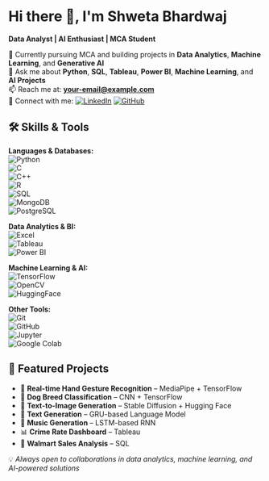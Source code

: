 # Hi there 👋, I'm Shweta Bhardwaj  
**Data Analyst | AI Enthusiast | MCA Student**


🌱 Currently pursuing MCA and building projects in **Data Analytics**, **Machine Learning**, and **Generative AI**  
💬 Ask me about **Python**, **SQL**, **Tableau**, **Power BI**, **Machine Learning**, and **AI Projects**  
📫 Reach me at: **your-email@example.com**  
🔗 Connect with me: [![LinkedIn](https://img.shields.io/badge/LinkedIn-Connect-blue)](your-linkedin-url) [![GitHub](https://img.shields.io/badge/GitHub-Profile-black)](your-github-url)  


## 🛠 Skills & Tools

**Languages & Databases:**  
![Python](https://img.shields.io/badge/Python-3776AB?style=for-the-badge&logo=python&logoColor=white)  
![C](https://img.shields.io/badge/C-00599C?style=for-the-badge&logo=c&logoColor=white)  
![C++](https://img.shields.io/badge/C++-00599C?style=for-the-badge&logo=cplusplus&logoColor=white)  
![R](https://img.shields.io/badge/R-276DC3?style=for-the-badge&logo=r&logoColor=white)  
![SQL](https://img.shields.io/badge/SQL-003B57?style=for-the-badge&logo=postgresql&logoColor=white)  
![MongoDB](https://img.shields.io/badge/MongoDB-47A248?style=for-the-badge&logo=mongodb&logoColor=white)  
![PostgreSQL](https://img.shields.io/badge/PostgreSQL-4169E1?style=for-the-badge&logo=postgresql&logoColor=white)  

**Data Analytics & BI:**  
![Excel](https://img.shields.io/badge/Excel-217346?style=for-the-badge&logo=microsoft-excel&logoColor=white)  
![Tableau](https://img.shields.io/badge/Tableau-E97627?style=for-the-badge&logo=tableau&logoColor=white)  
![Power BI](https://img.shields.io/badge/Power_BI-F2C811?style=for-the-badge&logo=powerbi&logoColor=black)  

**Machine Learning & AI:**  
![TensorFlow](https://img.shields.io/badge/TensorFlow-FF6F00?style=for-the-badge&logo=tensorflow&logoColor=white)  
![OpenCV](https://img.shields.io/badge/OpenCV-27338e?style=for-the-badge&logo=opencv&logoColor=white)  
![HuggingFace](https://img.shields.io/badge/HuggingFace-FCC624?style=for-the-badge&logo=huggingface&logoColor=black)  

**Other Tools:**  
![Git](https://img.shields.io/badge/Git-F05032?style=for-the-badge&logo=git&logoColor=white)  
![GitHub](https://img.shields.io/badge/GitHub-181717?style=for-the-badge&logo=github&logoColor=white)  
![Jupyter](https://img.shields.io/badge/Jupyter-F37626?style=for-the-badge&logo=jupyter&logoColor=white)  
![Google Colab](https://img.shields.io/badge/Google_Colab-F9AB00?style=for-the-badge&logo=googlecolab&logoColor=black)  


## 🚀 Featured Projects

- 🤖 **Real-time Hand Gesture Recognition** – MediaPipe + TensorFlow  
- 🐶 **Dog Breed Classification** – CNN + TensorFlow  
- 🎨 **Text-to-Image Generation** – Stable Diffusion + Hugging Face  
- 📝 **Text Generation** – GRU-based Language Model  
- 🎵 **Music Generation** – LSTM-based RNN  
- 📊 **Crime Rate Dashboard** – Tableau  
- 🛒 **Walmart Sales Analysis** – SQL  


💡 *Always open to collaborations in data analytics, machine learning, and AI-powered solutions*  

